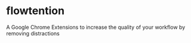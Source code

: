 # flowtention
A Google Chrome Extensions to increase the quality of your workflow by removing distractions
